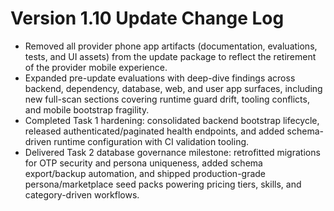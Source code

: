 # Version 1.10 Update Change Log

- Removed all provider phone app artifacts (documentation, evaluations, tests, and UI assets) from the update package to reflect the retirement of the provider mobile experience.
- Expanded pre-update evaluations with deep-dive findings across backend, dependency, database, web, and user app surfaces, including new full-scan sections covering runtime guard drift, tooling conflicts, and mobile bootstrap fragility.
- Completed Task 1 hardening: consolidated backend bootstrap lifecycle, released authenticated/paginated health endpoints, and added schema-driven runtime configuration with CI validation tooling.
- Delivered Task 2 database governance milestone: retrofitted migrations for OTP security and persona uniqueness, added schema export/backup automation, and shipped production-grade persona/marketplace seed packs powering pricing tiers, skills, and category-driven workflows.

